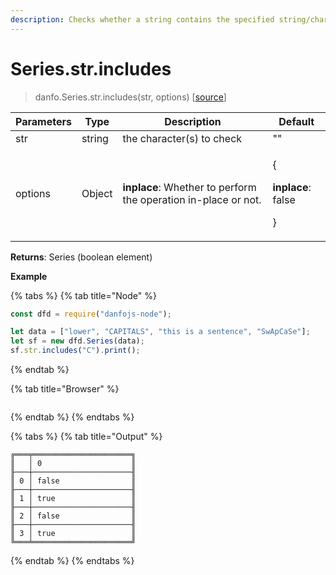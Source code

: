 ```yaml
---
description: Checks whether a string contains the specified string/characters
---
```


# Series.str.includes

> danfo.Series.str.includes(str, options) \[[source](https://github.com/javascriptdata/danfojs/blob/master/src/danfojs-base/core/strings.ts#L327)]

| Parameters | Type   | Description                                                    | Default                                                |
| ---------- | ------ | -------------------------------------------------------------- | ------------------------------------------------------ |
| str        | string | the character(s) to check                                      | ""                                                     |
| options    | Object | **inplace**: Whether to perform the operation in-place or not. | <p>{</p><p><strong>inplace</strong>: false</p><p>}</p> |

**Returns**: Series (boolean element)

**Example**

{% tabs %}
{% tab title="Node" %}

```javascript
const dfd = require("danfojs-node");

let data = ["lower", "CAPITALS", "this is a sentence", "SwApCaSe"];
let sf = new dfd.Series(data);
sf.str.includes("C").print();
```

{% endtab %}

{% tab title="Browser" %}

```

```

{% endtab %}
{% endtabs %}

{% tabs %}
{% tab title="Output" %}

```
╔═══╤══════════════════════╗
║   │ 0                    ║
╟───┼──────────────────────╢
║ 0 │ false                ║
╟───┼──────────────────────╢
║ 1 │ true                 ║
╟───┼──────────────────────╢
║ 2 │ false                ║
╟───┼──────────────────────╢
║ 3 │ true                 ║
╚═══╧══════════════════════╝
```

{% endtab %}
{% endtabs %}
